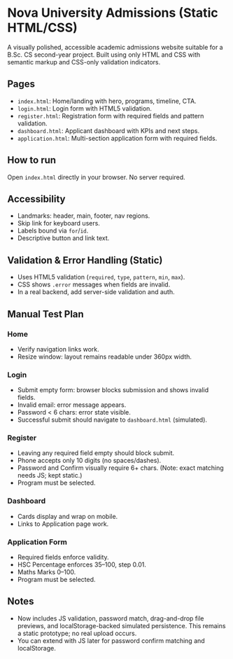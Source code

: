 # Nova University Admissions (Static HTML/CSS)

A visually polished, accessible academic admissions website suitable for a B.Sc. CS second-year project. Built using only HTML and CSS with semantic markup and CSS-only validation indicators.

## Pages
- `index.html`: Home/landing with hero, programs, timeline, CTA.
- `login.html`: Login form with HTML5 validation.
- `register.html`: Registration form with required fields and pattern validation.
- `dashboard.html`: Applicant dashboard with KPIs and next steps.
- `application.html`: Multi-section application form with required fields.

## How to run
Open `index.html` directly in your browser. No server required.

## Accessibility
- Landmarks: header, main, footer, nav regions.
- Skip link for keyboard users.
- Labels bound via `for`/`id`.
- Descriptive button and link text.

## Validation & Error Handling (Static)
- Uses HTML5 validation (`required`, `type`, `pattern`, `min`, `max`).
- CSS shows `.error` messages when fields are invalid.
- In a real backend, add server-side validation and auth.

## Manual Test Plan

### Home
- Verify navigation links work.
- Resize window: layout remains readable under 360px width.

### Login
- Submit empty form: browser blocks submission and shows invalid fields.
- Invalid email: error message appears.
- Password < 6 chars: error state visible.
- Successful submit should navigate to `dashboard.html` (simulated).

### Register
- Leaving any required field empty should block submit.
- Phone accepts only 10 digits (no spaces/dashes).
- Password and Confirm visually require 6+ chars. (Note: exact matching needs JS; kept static.)
- Program must be selected.

### Dashboard
- Cards display and wrap on mobile.
- Links to Application page work.

### Application Form
- Required fields enforce validity.
- HSC Percentage enforces 35–100, step 0.01.
- Maths Marks 0–100.
- Program must be selected.

## Notes
- Now includes JS validation, password match, drag-and-drop file previews, and localStorage-backed simulated persistence. This remains a static prototype; no real upload occurs.
- You can extend with JS later for password confirm matching and localStorage.

